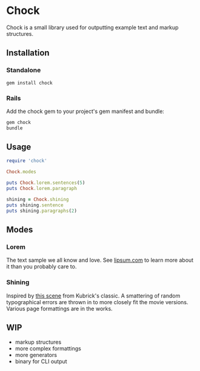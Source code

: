 # Chock

Chock is a small library used for outputting example text and markup structures.

## Installation

### Standalone

`gem install chock`

### Rails

Add the chock gem to your project's gem manifest and bundle:

```bash
gem chock
bundle
```

## Usage

```ruby
require 'chock'

Chock.modes

puts Chock.lorem.sentences(5)
puts Chock.lorem.paragraph

shining = Chock.shining
puts shining.sentence
puts shining.paragraphs(2)
```

## Modes

### Lorem

The text sample we all know and love. See [lipsum.com](http://www.lipsum.com/) to learn more about it than you probably care to.

### Shining

Inspired by [this scene](http://www.youtube.com/watch?v=NgMdz2fe0CY) from Kubrick's classic. A smattering of random typographical errors are thrown in to more closely fit the movie versions. Various page formattings are in the works.

## WIP

- markup structures
- more complex formattings
- more generators
- binary for CLI output
